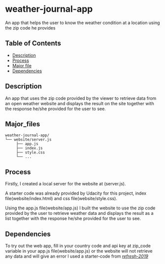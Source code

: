# weather-journal-app
An app that helps the user to know the weather condition at a location using the zip code he provides

## Table of Contents

* [Description](#Description)
* [Process](#Process)
* [Major file](#Major_files)
* [Dependencies](#Dependencies)

## Description
An app that uses the zip code provided by the viewer to retrieve data from an open weather website and displays the result on the site together with the response he/she provided for the user to see.

## Major_files
```
weather-journal-app/
└── website/server.js
     ├── app.js
     ├── index.js
     ├── style.css
     └── ...
```

## Process

Firstly, I created a local server for the website at (server.js).

A starter code was already provided by Udacity for this project, index file(website/index.html) and css file(website/style.css).

Using the app.js file(website/app.js) I built the website to use the zip code provided by the user to retrieve weather data and displays the result as a list together with the response he/she provided for the user to see.

## Dependencies
To try out the web app, fill in your country code and api key at zip_code variable in your app.js file(website/app.js) or the  website will not retrieve any data and will give an error
I used a starter-code from *[refresh-2019](https://github.com/udacity/fend/tree/refresh-2019/projects/weather-journal-app)*